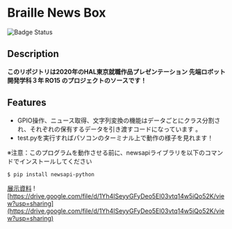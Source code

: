 Braille News Box
====
![Badge Status](https://services-as-a-ci)

## Description
**このリポジトリは2020年のHAL東京就職作品プレゼンテーション 先端ロボット開発学科３年 RO15 のプロジェクトのソースです！**


## Features
- GPIO操作、ニュース取得、文字列変換の機能はデータごとにクラス分割され、それぞれの保有するデータを引き渡すコードになっています 。
- test.pyを実行すればパソコンのターミナル上で動作の様子を見れます！

※注意：このプログラムを動作させる前に、newsapiライブラリを以下のコマンドでインストールしてください
```
$ pip install newsapi-python 
```
[展示資料](https://drive.google.com/file/d/1Yh4ISeyyGFyDeo5El03vtq14w5iQo52K/view?usp=sharing)
![https://drive.google.com/file/d/1Yh4ISeyyGFyDeo5El03vtq14w5iQo52K/view?usp=sharing](https://drive.google.com/file/d/1Yh4ISeyyGFyDeo5El03vtq14w5iQo52K/view?usp=sharing)
